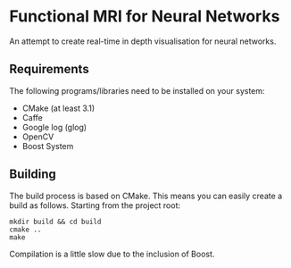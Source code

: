 # Functional MRI for Neural Networks

An attempt to create real-time in depth visualisation for neural
networks.

## Requirements

The following programs/libraries need to be installed on your system:

- CMake (at least 3.1)
- Caffe
- Google log (glog)
- OpenCV
- Boost System

## Building

The build process is based on CMake. This means you can easily create a
build as follows. Starting from the project root:

```
mkdir build && cd build
cmake ..
make
```

Compilation is a little slow due to the inclusion of Boost.
